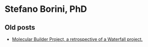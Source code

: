 # Stefano Borini, PhD

## Old posts

- [Molecular Builder Project, a retrospective of a Waterfall project.](posts/molecular_builder_project.md)

